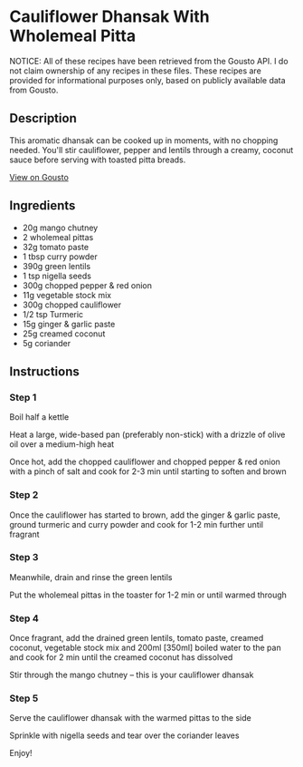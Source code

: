 # Cauliflower Dhansak With Wholemeal Pitta

NOTICE: All of these recipes have been retrieved from the Gousto API. I do not claim ownership of any recipes in these files. These recipes are provided for informational purposes only, based on publicly available data from Gousto.

## Description

This aromatic dhansak can be cooked up in moments, with no chopping needed. You'll stir cauliflower, pepper and lentils through a creamy, coconut sauce before serving with toasted pitta breads.

[View on Gousto](https://www.gousto.co.uk/recipes/cookbook/cauliflower-dhansak-with-wholemeal-pitta)

## Ingredients

- 20g mango chutney
- 2 wholemeal pittas
- 32g tomato paste
- 1 tbsp curry powder
- 390g green lentils
- 1 tsp nigella seeds
- 300g chopped pepper & red onion
- 11g vegetable stock mix
- 300g chopped cauliflower
- 1/2 tsp Turmeric
- 15g ginger & garlic paste
- 25g creamed coconut
- 5g coriander

## Instructions


### Step 1

Boil half a kettle

Heat a large, wide-based pan (preferably non-stick) with a drizzle of olive oil over a medium-high heat

Once hot, add the chopped cauliflower and chopped pepper & red onion with a pinch of salt and cook for 2-3 min until starting to soften and brown


### Step 2

Once the cauliflower has started to brown, add the ginger & garlic paste, ground turmeric and curry powder and cook for 1-2 min further until fragrant


### Step 3

Meanwhile, drain and rinse the green lentils

Put the wholemeal pittas in the toaster for 1-2 min or until warmed through


### Step 4

Once fragrant, add the drained green lentils, tomato paste, creamed coconut, vegetable stock mix and 200ml <span class="text-danger">[350ml]</span> boiled water to the pan and cook for 2 min until the creamed coconut has dissolved

Stir through the mango chutney – this is your cauliflower dhansak

### Step 5

Serve the cauliflower dhansak with the warmed pittas to the side

Sprinkle with nigella seeds and tear over the coriander leaves

Enjoy!

